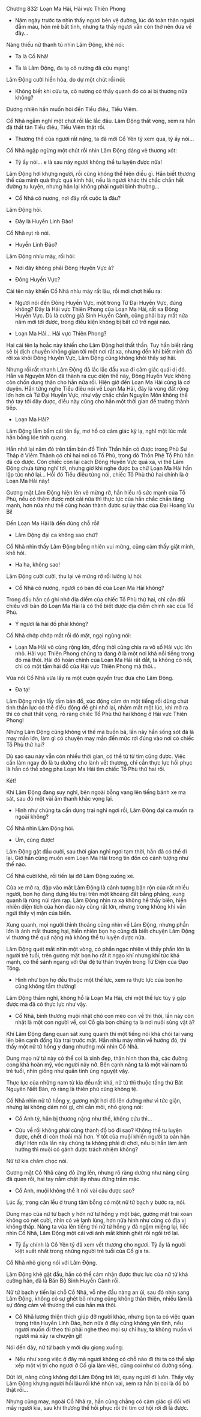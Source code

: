 




Chương 832: Loạn Ma Hải, Hải vực Thiên Phong


- Năm ngày trước ta nhìn thấy ngươi bên vệ đường, lúc đó toàn thân ngươi đẫm máu, hôn mê bất tỉnh, nhưng ta thấy ngươi vẫn còn thở nên đưa về đây…

Nàng thiếu nữ thanh tú nhìn Lâm Động, khẽ nói:

- Ta là Cổ Nhã!

- Ta là Lâm Động, đa tạ cô nương đã cứu mạng!

Lâm Động cười hiền hòa, do dự một chút rồi nói:

- Không biết khi cứu ta, cô nương có thấy quanh đó có ai bị thương nữa không?

Đương nhiên hắn muốn hỏi đến Tiểu điêu, Tiểu Viêm.

Cổ Nhã ngẫm nghĩ một chút rồi lắc lắc đầu. Lâm Động thất vọng, xem ra hắn đã thất tán Tiểu điêu, Tiểu Viêm thật rồi.

- Thương thế của ngươi rất nặng, ta đã mời Cổ Yên tỷ xem qua, tỷ ấy nói…

Cổ Nhã ngập ngừng một chút rồi nhìn Lâm Động dáng vẻ thương xót:

- Tỷ ấy nói… e là sau này ngươi không thể tu luyện được nữa!

Lâm Động hơi khựng người, rồi cũng không thể hiện điều gì. Hắn biết thương thế của mình quả thực quá kinh hãi, nếu là ngươi khác thì chắc chắn hết đường tu luyện, nhưng hắn lại không phải người bình thường…

- Cổ Nhã cô nương, nơi đây rốt cuộc là đâu?

Lâm Động hỏi.

- Đây là Huyền Linh Đảo!

Cổ Nhã rụt rè nói.

- Huyền Linh Đảo?

Lâm Động nhíu mày, rồi hỏi:

- Nơi đây không phải Đông Huyền Vực à?

- Đông Huyền Vực?

Cái tên này khiến Cổ Nhã nhíu mày rất lâu, rồi mới chợt hiểu ra:

- Ngươi nói đến Đông Huyền Vực, một trong Tứ Đại Huyền Vực, đúng không? Đây là Hải vực Thiên Phong của Loạn Ma Hải, rất xa Đông Huyền Vực. Dù là cường giả Sinh Huyền Cảnh, cũng phải bay mất nửa năm mới tới được, trong điều kiện không bị bất cứ trở ngại nào.

- Loạn Ma Hải… Hải vực Thiên Phong?

Hai cái tên lạ hoắc này khiến cho Lâm Động hơi thất thần. Tuy hắn biết rằng sẽ bị dịch chuyển không gian tới một nơi rất xa, nhưng đến khi biết mình đã rời xa khỏi Đông Huyền Vực, Lâm Động cũng không khỏi thấy sợ hãi.

Nhưng rồi rất nhanh Lâm Động đã lắc lắc đầu xua đi cảm giác quái dị đó. Hắn và Nguyên Môn đã thành ra cục diện thế này, Đông Huyền Vực không còn chốn dung thân cho hắn nữa rồi. Hiện giờ đến Loạn Ma Hải cũng là cơ duyên. Hắn từng nghe Tiểu điêu nói về Loạn Ma Hải, đây là vùng đất rộng lớn hơn cả Tứ Đại Huyền Vực, như vậy chắc chắn Nguyên Môn không thể thò tay tới đây được, điều này cũng cho hắn một thời gian để trưởng thành tiếp.

- Loạn Ma Hải?

Lâm Động lẩm bẩm cái tên ấy, mơ hồ có cảm giác kỳ lạ, nghĩ một lúc mắt hắn bỗng lóe tinh quang.

Hắn nhớ lại năm đó trên tấm bản đồ Tinh Thần hắn có được trong Phù Sư Tháp ở Viêm Thành có chỉ hai nơi có Tổ Phù, trong đó Thôn Phệ Tổ Phù hắn đã có được. Còn chiếc còn lại cách Đông Huyền Vực quá xa, vì thế Lâm Động chưa từng nghĩ tới, nhưng giờ khi nghe được ba chữ Loạn Ma Hải hắn lập tức nhớ lại… Hồi đó Tiểu điêu từng nói, chiếc Tổ Phù thứ hai chính là ở Loạn Ma Hải này!

Gương mặt Lâm Động hiện lên vẻ mừng rỡ, hắn hiểu rõ sức mạnh của Tổ Phù, nếu có thêm được một cái nữa thì thực lực của hắn chắc chắn tăng mạnh, hơn nữa như thế cũng hoàn thành được sự ủy thác của Đại Hoang Vu Bi!

Đến Loạn Ma Hải là đến đúng chỗ rồi!

- Lâm Động đại ca không sao chứ?

Cổ Nhã nhìn thấy Lâm Động bỗng nhiên vui mừng, cũng cảm thấy giật mình, khẽ hỏi.

- Ha ha, không sao!

Lâm Động cười cười, thu lại vẻ mừng rỡ rồi lưỡng lự hỏi:

- Cổ Nhã cô nương, ngươi có bản đồ của Loạn Ma Hải không?

Trong đầu hắn có ghi nhớ địa điểm của chiếc Tổ Phù thứ hai, chỉ cần đối chiếu với bản đồ Loạn Ma Hải là có thể biết được địa điểm chính xác của Tổ Phù.

- Ý ngươi là hải đồ phải không?

Cổ Nhã chớp chớp mắt rồi đỏ mặt, ngại ngùng nói:

- Loạn Ma Hải vô cùng rộng lớn, đồng thời cũng chia ra vô số Hải vực lớn nhỏ. Hải vực Thiên Phong chúng ta đang ở là một nơi khá nổi tiếng trong đó mà thôi. Hải đồ hoàn chỉnh của Loạn Ma Hải rất đắt, ta không có nổi, chỉ có một tấm hải đồ của Hải vực Thiên Phong mà thôi…

Vừa nói Cổ Nhã vừa lấy ra một cuộn quyển trục đưa cho Lâm Động.

- Đa tạ!

Lâm Động nhận lấy tấm bản đồ, xúc động cảm ơn một tiếng rồi dùng chút tinh thần lực có thể điều động để ghi nhớ lại, nhắm mắt một lúc, khi mở ra thì có chút thất vọng, rõ ràng chiếc Tổ Phù thứ hai không ở Hải vực Thiên Phong!

Nhưng Lâm Động cũng không vì thế mà buồn bã, lần này hắn sống sót đã là may mắn lớn, làm gì có chuyện may mắn đến mức rơi đúng vào nơi có chiếc Tổ Phù thứ hai?

Dù sao sau này vẫn còn nhiều thời gian, có thể từ từ tìm cũng được. Việc cần làm ngay đó là tu dưỡng cho lành vết thương, chỉ cần thực lực hồi phục là hắn có thể xông pha Loạn Ma Hải tìm chiếc Tổ Phù thứ hai rồi.

Két!

Khi Lâm Động đang suy nghĩ, bên ngoài bỗng vang lên tiếng bánh xe ma sát, sau đó một vài âm thanh khác vọng lại.

- Hình như chúng ta cần dựng trại nghỉ ngơi rồi, Lâm Động đại ca muốn ra ngoài không?

Cổ Nhã nhìn Lâm Động hỏi.

- Ừm, cũng được!

Lâm Động gật đầu cười, sau thời gian nghỉ ngơi tạm thời, hắn đã có thể đi lại. Giờ hắn cũng muốn xem Loạn Ma Hải trong tin đồn có cảnh tượng như thế nào.

Cổ Nhã cười khẽ, rồi tiến lại đỡ Lâm Động xuống xe.

Cửa xe mở ra, đập vào mắt Lâm Động là cảnh tượng bận rộn của rất nhiều người, bọn họ đang dựng lều trại trên một khoảng đất bằng phằng, xung quanh là rừng núi rậm rạp. Lâm Động nhìn ra xa không hề thấy biển, hiển nhiên diện tích của hòn đảo này cũng rất lớn, nhưng trong không khí vẫn ngửi thấy vị mặn của biển.

Xung quanh, mọi người thỉnh thoảng cũng nhìn về Lâm Động, nhưng phần lớn là ánh mắt thương hại, hiển nhiên bọn họ cũng đã biết chuyện Lâm Động vì thương thế quá nặng mà không thể tu luyện được nữa.

Lâm Động quét mắt nhìn một vòng, có phần ngạc nhiên vì thấy phần lớn là người trẻ tuổi, trên gương mặt bọn họ rất ít ngạo khí nhưng khí tức khá mạnh, có thể sánh ngang với Đại đệ tử thân truyền trong Tứ Điện của Đạo Tông.

- Hình như bọn họ đều thuộc một thế lực, xem ra thực lực của bọn họ cũng không tầm thường!

Lâm Động thầm nghĩ, không hổ là Loạn Ma Hải, chỉ một thế lực tùy ý gặp được mà đã có thực lực như vậy.

- Cổ Nhã, bình thường muội nhặt chó con mèo con về thì thôi, lần này còn nhặt là một con người về, coi Cổ gia bọn chúng ta là nơi nuôi sủng vật à?

Khi Lâm Động đang quan sát xung quanh thì một tiếng nói khá chói tai vang lên bên cạnh đống lửa trại trước mặt. Hắn nhíu mày nhìn về hướng đó, thì thấy một nữ tử hồng y đang nhướng môi nhìn Cổ Nhã.

Dung mạo nử tử này có thể coi là xinh đẹp, thân hình thon thả, các đường cong khá hoàn mỹ, vóc người nảy nở. Bên cạnh nàng ta là một vài nam tử trẻ tuổi, nhìn giống như quần tinh ủng nguyệt vậy.

Thực lực của những nam tử kia đều rất khá, nữ tử thì thuộc tầng thứ Bát Nguyên Niết Bàn, rõ ràng là thiên phú cũng không tệ.

Cổ Nhã nhìn nữ tử hồng y, gương mặt hơi đỏ lên dường như vì tức giận, nhưng lại không dám nói gì, chỉ cắn môi, nhỏ giọng nói:

- Cổ Anh tỷ, hắn bị thương nặng như thế, không cứu thì…

- Cứu về rồi không phải cũng thành đồ bỏ đi sao? Không thể tu luyện được, chết đi còn thoải mái hơn. Ý tốt của muội khiến người ta oán hận đấy! Hơn nữa lần này chúng ta không phải đi chơi, nếu bị hắn làm ảnh hưởng thì muội có gánh được trách nhiệm không?

Nữ tử kia châm chọc nói.

Gương mặt Cổ Nhã càng đỏ ửng lên, nhưng rõ ràng dường như nàng cũng đã quen rồi, hai tay nắm chặt lấy nhau đứng trầm mặc.

- Cổ Anh, muội không thể ít nói vài câu được sao?

Lúc ấy, trong căn lều ở trung tâm bỗng có một nữ tử bạch y bước ra, nói.

Dung mạo của nữ tử bạch y hơn nữ tử hồng y một bậc, gương mặt trái xoan không có nét cười, nhìn có vẻ lạnh lùng, hơn nữa hình như cũng có địa vị không thấp. Nàng ta vừa lên tiếng thì nữ tử hồng y đã ngậm miệng lại, liếc nhìn Cổ Nhã, Lâm Động một cái với ánh mắt khinh ghét rồi ngồi trở lại.

- Tỷ ấy chính là Cổ Yên tỷ đã xem vết thương cho ngươi. Tỷ ấy là người kiệt xuất nhất trong những người trẻ tuổi của Cổ gia ta.

Cổ Nhã nhỏ giọng nói với Lâm Động.

Lâm Động khẽ gật đầu, hắn có thể cảm nhận được thực lực của nữ tử khá cường hãn, đã là Bán Bộ Sinh Huyền Cảnh rồi.

Nữ tử bạch y tiến lại chỗ Cổ Nhã, vỗ nhẹ đầu nàng an ủi, sau đó nhìn sang Lâm Động, không có sự ghét bỏ nhưng cũng không thân thiện, nhiều lắm là sự đồng cảm về thương thế của hắn mà thôi.

- Cổ Nhã lương thiện thích giúp đỡ người khác, nhưng bọn ta có việc quan trọng trên Huyền Linh Đảo, hơn nữa ở đây cũng không yên tĩnh, nếu ngươi muốn đi theo thì phải nghe theo mọi sự chỉ huy, ta không muốn vì ngươi mà xảy ra chuyện gì!

Nói đến đây, nữ tử bạch y mới dịu giọng xuống:

- Nếu như xong việc ở đây mà ngươi không có chỗ nào đi thì ta có thể sắp xếp một vị trí cho ngươi ở Cổ gia làm việc, cũng coi như có đường sống.

Dứt lời, nàng cũng không đợi Lâm Động trả lời, quay ngươi đi luôn. Thấy vậy Lâm Động khựng người hồi lâu rồi khẽ nhún vai, xem ra hắn bị coi là đồ bỏ thật rồi…

Nhưng cũng may, ngoài Cổ Nhã ra, hắn cũng chẳng có cảm giác gì đối với mấy người kia, sau khi thương thế hồi phục rồi thì tìm cơ hội rời đi là được.




